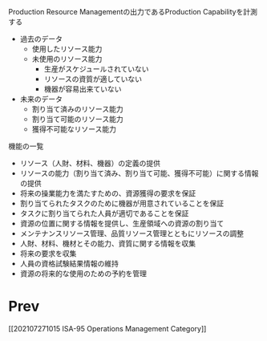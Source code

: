 Production Resource Managementの出力であるProduction Capabilityを計測する
+ 過去のデータ
	+ 使用したリソース能力
	+ 未使用のリソース能力
		+ 生産がスケジュールされていない
		+ リソースの資質が適していない
		+ 機器が容易出来ていない
+ 未来のデータ
	+ 割り当て済みのリソース能力
	+ 割り当て可能のリソース能力
	+ 獲得不可能なリソース能力

機能の一覧
+ リソース（人財、材料、機器）の定義の提供
+ リソースの能力（割り当て済み、割り当て可能、獲得不可能）に関する情報の提供
+ 将来の操業能力を満たすための、資源獲得の要求を保証
+ 割り当てられたタスクのために機器が用意されていることを保証
+ タスクに割り当てられた人員が適切であることを保証
+ 資源の位置に関する情報を提供し、生産領域への資源の割り当て
+ メンテナンスリソース管理、品質リソース管理とともにリソースの調整
+ 人財、材料、機材とその能力、資質に関する情報を収集
+ 将来の要求を収集
+ 人員の資格試験結果情報の維持
+ 資源の将来的な使用のための予約を管理

# Prev
[[202107271015 ISA-95 Operations Management Category]]

